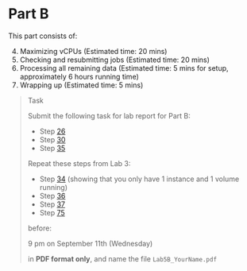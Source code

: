 # Part B

This part consists of:

<ol start="4">
  <li> Maximizing vCPUs (Estimated time: 20 mins)
  <li> Checking and resubmitting jobs (Estimated time: 20 mins)
  <li> Processing all remaining data (Estimated time: 5 mins for setup, approximately 6 hours running time)
  <li> Wrapping up (Estimated time: 5 mins)
</ol>

> <p class="task"> Task
>
> Submit the following task for lab report for Part B: 
> - Step [26](5.md#26)
> - Step [30](5.md#30)
> - Step [35](7.md#35)
>
> Repeat these steps from Lab 3:
> - Step [34](https://ee3801.github.io/Lab3/part-a/5.html#34) (showing that you only have 1 instance and 1 volume running)
> - Step [36](https://ee3801.github.io/Lab3/part-a/5.html#36)
> - Step [37](https://ee3801.github.io/Lab3/part-a/5.html#37)
> - Step [75](https://ee3801.github.io/Lab3/part-b/11.html#75)
> 
> before:
>
> <p class="warn"> 9 pm on September 11th (Wednesday)
>
> in **PDF format only**, and name the file `Lab5B_YourName.pdf`
